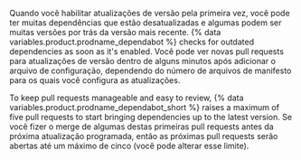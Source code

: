 Quando você habilitar atualizações de versão pela primeira vez, você pode ter muitas dependências que estão desatualizadas e algumas podem ser muitas versões por trás da versão mais recente. {% data variables.product.prodname_dependabot %} checks for outdated dependencies as soon as it's enabled. Você pode ver novas pull requests para atualizações de versão dentro de alguns minutos após adicionar o arquivo de configuração, dependendo do número de arquivos de manifesto para os quais você configura as atualizações.

To keep pull requests manageable and easy to review, {% data variables.product.prodname_dependabot_short %} raises a maximum of five pull requests to start bringing dependencies up to the latest version. Se você fizer o merge de algumas destas primeiras pull requests antes da próxima atualização programada, então as próximas pull requests serão abertas até um máximo de cinco (você pode alterar esse limite).
